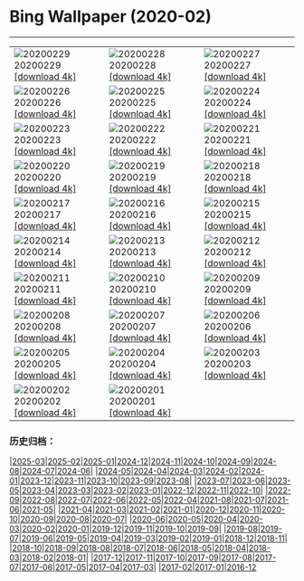 # Bing Wallpaper (2020-02)
**************

<table><tr><td><img class="wallpaper" src="https://www.bing.com/th?id=OHR.FlowingClouds_ZH-CN0721854476_1920x1080.jpg" alt="20200229"> 20200229 <a class="wallpaper_link" href="https://www.bing.com/th?id=OHR.FlowingClouds_ZH-CN0721854476_UHD.jpg">[download 4k]</a></td><td><img class="wallpaper" src="https://www.bing.com/th?id=OHR.WallaceFF_ZH-CN0633742587_1920x1080.jpg" alt="20200228"> 20200228 <a class="wallpaper_link" href="https://www.bing.com/th?id=OHR.WallaceFF_ZH-CN0633742587_UHD.jpg">[download 4k]</a></td><td><img class="wallpaper" src="https://www.bing.com/th?id=OHR.OtterCreekVT_ZH-CN0564511657_1920x1080.jpg" alt="20200227"> 20200227 <a class="wallpaper_link" href="https://www.bing.com/th?id=OHR.OtterCreekVT_ZH-CN0564511657_UHD.jpg">[download 4k]</a></td></tr><tr><td><img class="wallpaper" src="https://www.bing.com/th?id=OHR.PBWhaleBones_ZH-CN5771331489_1920x1080.jpg" alt="20200226"> 20200226 <a class="wallpaper_link" href="https://www.bing.com/th?id=OHR.PBWhaleBones_ZH-CN5771331489_UHD.jpg">[download 4k]</a></td><td><img class="wallpaper" src="https://www.bing.com/th?id=OHR.AcadiaSunrise_ZH-CN5619713848_1920x1080.jpg" alt="20200225"> 20200225 <a class="wallpaper_link" href="https://www.bing.com/th?id=OHR.AcadiaSunrise_ZH-CN5619713848_UHD.jpg">[download 4k]</a></td><td><img class="wallpaper" src="https://www.bing.com/th?id=OHR.MundoFalls_ZH-CN5545236650_1920x1080.jpg" alt="20200224"> 20200224 <a class="wallpaper_link" href="https://www.bing.com/th?id=OHR.MundoFalls_ZH-CN5545236650_UHD.jpg">[download 4k]</a></td></tr><tr><td><img class="wallpaper" src="https://www.bing.com/th?id=OHR.Windhorses_ZH-CN5349922758_1920x1080.jpg" alt="20200223"> 20200223 <a class="wallpaper_link" href="https://www.bing.com/th?id=OHR.Windhorses_ZH-CN5349922758_UHD.jpg">[download 4k]</a></td><td><img class="wallpaper" src="https://www.bing.com/th?id=OHR.LakeGullMN_ZH-CN5281494536_1920x1080.jpg" alt="20200222"> 20200222 <a class="wallpaper_link" href="https://www.bing.com/th?id=OHR.LakeGullMN_ZH-CN5281494536_UHD.jpg">[download 4k]</a></td><td><img class="wallpaper" src="https://www.bing.com/th?id=OHR.MalhamStars_ZH-CN4163177154_1920x1080.jpg" alt="20200221"> 20200221 <a class="wallpaper_link" href="https://www.bing.com/th?id=OHR.MalhamStars_ZH-CN4163177154_UHD.jpg">[download 4k]</a></td></tr><tr><td><img class="wallpaper" src="https://www.bing.com/th?id=OHR.UffingStaffelseeWinter_ZH-CN4001263375_1920x1080.jpg" alt="20200220"> 20200220 <a class="wallpaper_link" href="https://www.bing.com/th?id=OHR.UffingStaffelseeWinter_ZH-CN4001263375_UHD.jpg">[download 4k]</a></td><td><img class="wallpaper" src="https://www.bing.com/th?id=OHR.CloudsPelmo_ZH-CN3713829654_1920x1080.jpg" alt="20200219"> 20200219 <a class="wallpaper_link" href="https://www.bing.com/th?id=OHR.CloudsPelmo_ZH-CN3713829654_UHD.jpg">[download 4k]</a></td><td><img class="wallpaper" src="https://www.bing.com/th?id=OHR.WanderingAlbatross_ZH-CN3609426361_1920x1080.jpg" alt="20200218"> 20200218 <a class="wallpaper_link" href="https://www.bing.com/th?id=OHR.WanderingAlbatross_ZH-CN3609426361_UHD.jpg">[download 4k]</a></td></tr><tr><td><img class="wallpaper" src="https://www.bing.com/th?id=OHR.PlutoCrescent_ZH-CN3538488331_1920x1080.jpg" alt="20200217"> 20200217 <a class="wallpaper_link" href="https://www.bing.com/th?id=OHR.PlutoCrescent_ZH-CN3538488331_UHD.jpg">[download 4k]</a></td><td><img class="wallpaper" src="https://www.bing.com/th?id=OHR.PineconesSwap_ZH-CN3478765581_1920x1080.jpg" alt="20200216"> 20200216 <a class="wallpaper_link" href="https://www.bing.com/th?id=OHR.PineconesSwap_ZH-CN3478765581_UHD.jpg">[download 4k]</a></td><td><img class="wallpaper" src="https://www.bing.com/th?id=OHR.TaikanCrane_ZH-CN3416122324_1920x1080.jpg" alt="20200215"> 20200215 <a class="wallpaper_link" href="https://www.bing.com/th?id=OHR.TaikanCrane_ZH-CN3416122324_UHD.jpg">[download 4k]</a></td></tr><tr><td><img class="wallpaper" src="https://www.bing.com/th?id=OHR.HumpbackHerring_ZH-CN2868885675_1920x1080.jpg" alt="20200214"> 20200214 <a class="wallpaper_link" href="https://www.bing.com/th?id=OHR.HumpbackHerring_ZH-CN2868885675_UHD.jpg">[download 4k]</a></td><td><img class="wallpaper" src="https://www.bing.com/th?id=OHR.CorsicaHeart_ZH-CN2795615037_1920x1080.jpg" alt="20200213"> 20200213 <a class="wallpaper_link" href="https://www.bing.com/th?id=OHR.CorsicaHeart_ZH-CN2795615037_UHD.jpg">[download 4k]</a></td><td><img class="wallpaper" src="https://www.bing.com/th?id=OHR.AbiquaFalls_ZH-CN2781539758_1920x1080.jpg" alt="20200212"> 20200212 <a class="wallpaper_link" href="https://www.bing.com/th?id=OHR.AbiquaFalls_ZH-CN2781539758_UHD.jpg">[download 4k]</a></td></tr><tr><td><img class="wallpaper" src="https://www.bing.com/th?id=OHR.PinzonIslandTortoise_ZH-CN2697727225_1920x1080.jpg" alt="20200211"> 20200211 <a class="wallpaper_link" href="https://www.bing.com/th?id=OHR.PinzonIslandTortoise_ZH-CN2697727225_UHD.jpg">[download 4k]</a></td><td><img class="wallpaper" src="https://www.bing.com/th?id=OHR.BrightonJetty_ZH-CN1526526038_1920x1080.jpg" alt="20200210"> 20200210 <a class="wallpaper_link" href="https://www.bing.com/th?id=OHR.BrightonJetty_ZH-CN1526526038_UHD.jpg">[download 4k]</a></td><td><img class="wallpaper" src="https://www.bing.com/th?id=OHR.ButterflyPair_ZH-CN9153450825_1920x1080.jpg" alt="20200209"> 20200209 <a class="wallpaper_link" href="https://www.bing.com/th?id=OHR.ButterflyPair_ZH-CN9153450825_UHD.jpg">[download 4k]</a></td></tr><tr><td><img class="wallpaper" src="https://www.bing.com/th?id=OHR.ArgaosRidge_ZH-CN1737206146_1920x1080.jpg" alt="20200208"> 20200208 <a class="wallpaper_link" href="https://www.bing.com/th?id=OHR.ArgaosRidge_ZH-CN1737206146_UHD.jpg">[download 4k]</a></td><td><img class="wallpaper" src="https://www.bing.com/th?id=OHR.Lanternfestival2020_ZH-CN9333703076_1920x1080.jpg" alt="20200207"> 20200207 <a class="wallpaper_link" href="https://www.bing.com/th?id=OHR.Lanternfestival2020_ZH-CN9333703076_UHD.jpg">[download 4k]</a></td><td><img class="wallpaper" src="https://www.bing.com/th?id=OHR.QuebecWinter_ZH-CN1626582820_1920x1080.jpg" alt="20200206"> 20200206 <a class="wallpaper_link" href="https://www.bing.com/th?id=OHR.QuebecWinter_ZH-CN1626582820_UHD.jpg">[download 4k]</a></td></tr><tr><td><img class="wallpaper" src="https://www.bing.com/th?id=OHR.SneezeSpring_ZH-CN1577114008_1920x1080.jpg" alt="20200205"> 20200205 <a class="wallpaper_link" href="https://www.bing.com/th?id=OHR.SneezeSpring_ZH-CN1577114008_UHD.jpg">[download 4k]</a></td><td><img class="wallpaper" src="https://www.bing.com/th?id=OHR.AlbertaBubbles_ZH-CN1528424173_1920x1080.jpg" alt="20200204"> 20200204 <a class="wallpaper_link" href="https://www.bing.com/th?id=OHR.AlbertaBubbles_ZH-CN1528424173_UHD.jpg">[download 4k]</a></td><td><img class="wallpaper" src="https://www.bing.com/th?id=OHR.LionRock_ZH-CN1466577021_1920x1080.jpg" alt="20200203"> 20200203 <a class="wallpaper_link" href="https://www.bing.com/th?id=OHR.LionRock_ZH-CN1466577021_UHD.jpg">[download 4k]</a></td></tr><tr><td><img class="wallpaper" src="https://www.bing.com/th?id=OHR.RapaNuiFestival_ZH-CN1417623441_1920x1080.jpg" alt="20200202"> 20200202 <a class="wallpaper_link" href="https://www.bing.com/th?id=OHR.RapaNuiFestival_ZH-CN1417623441_UHD.jpg">[download 4k]</a></td><td><img class="wallpaper" src="https://www.bing.com/th?id=OHR.MeerkatHuddle_ZH-CN1358126294_1920x1080.jpg" alt="20200201"> 20200201 <a class="wallpaper_link" href="https://www.bing.com/th?id=OHR.MeerkatHuddle_ZH-CN1358126294_UHD.jpg">[download 4k]</a></td><td></td></tr></table>

### 历史归档：

|[2025-03](/../2025-03/2025-03.md)|[2025-02](/../2025-02/2025-02.md)|[2025-01](/../2025-01/2025-01.md)|[2024-12](/../2024-12/2024-12.md)|[2024-11](/../2024-11/2024-11.md)|[2024-10](/../2024-10/2024-10.md)|[2024-09](/../2024-09/2024-09.md)|[2024-08](/../2024-08/2024-08.md)|[2024-07](/../2024-07/2024-07.md)|[2024-06](/../2024-06/2024-06.md)|
|[2024-05](/../2024-05/2024-05.md)|[2024-04](/../2024-04/2024-04.md)|[2024-03](/../2024-03/2024-03.md)|[2024-02](/../2024-02/2024-02.md)|[2024-01](/../2024-01/2024-01.md)|[2023-12](/../2023-12/2023-12.md)|[2023-11](/../2023-11/2023-11.md)|[2023-10](/../2023-10/2023-10.md)|[2023-09](/../2023-09/2023-09.md)|[2023-08](/../2023-08/2023-08.md)|
|[2023-07](/../2023-07/2023-07.md)|[2023-06](/../2023-06/2023-06.md)|[2023-05](/../2023-05/2023-05.md)|[2023-04](/../2023-04/2023-04.md)|[2023-03](/../2023-03/2023-03.md)|[2023-02](/../2023-02/2023-02.md)|[2023-01](/../2023-01/2023-01.md)|[2022-12](/../2022-12/2022-12.md)|[2022-11](/../2022-11/2022-11.md)|[2022-10](/../2022-10/2022-10.md)|
|[2022-09](/../2022-09/2022-09.md)|[2022-08](/../2022-08/2022-08.md)|[2022-07](/../2022-07/2022-07.md)|[2022-06](/../2022-06/2022-06.md)|[2022-05](/../2022-05/2022-05.md)|[2022-04](/../2022-04/2022-04.md)|[2021-08](/../2021-08/2021-08.md)|[2021-07](/../2021-07/2021-07.md)|[2021-06](/../2021-06/2021-06.md)|[2021-05](/../2021-05/2021-05.md)|
|[2021-04](/../2021-04/2021-04.md)|[2021-03](/../2021-03/2021-03.md)|[2021-02](/../2021-02/2021-02.md)|[2021-01](/../2021-01/2021-01.md)|[2020-12](/../2020-12/2020-12.md)|[2020-11](/../2020-11/2020-11.md)|[2020-10](/../2020-10/2020-10.md)|[2020-09](/../2020-09/2020-09.md)|[2020-08](/../2020-08/2020-08.md)|[2020-07](/../2020-07/2020-07.md)|
|[2020-06](/../2020-06/2020-06.md)|[2020-05](/../2020-05/2020-05.md)|[2020-04](/../2020-04/2020-04.md)|[2020-03](/../2020-03/2020-03.md)|[2020-02](/2020-02.md)|[2020-01](/../2020-01/2020-01.md)|[2019-12](/../2019-12/2019-12.md)|[2019-11](/../2019-11/2019-11.md)|[2019-10](/../2019-10/2019-10.md)|[2019-09](/../2019-09/2019-09.md)|
|[2019-08](/../2019-08/2019-08.md)|[2019-07](/../2019-07/2019-07.md)|[2019-06](/../2019-06/2019-06.md)|[2019-05](/../2019-05/2019-05.md)|[2019-04](/../2019-04/2019-04.md)|[2019-03](/../2019-03/2019-03.md)|[2019-02](/../2019-02/2019-02.md)|[2019-01](/../2019-01/2019-01.md)|[2018-12](/../2018-12/2018-12.md)|[2018-11](/../2018-11/2018-11.md)|
|[2018-10](/../2018-10/2018-10.md)|[2018-09](/../2018-09/2018-09.md)|[2018-08](/../2018-08/2018-08.md)|[2018-07](/../2018-07/2018-07.md)|[2018-06](/../2018-06/2018-06.md)|[2018-05](/../2018-05/2018-05.md)|[2018-04](/../2018-04/2018-04.md)|[2018-03](/../2018-03/2018-03.md)|[2018-02](/../2018-02/2018-02.md)|[2018-01](/../2018-01/2018-01.md)|
|[2017-12](/../2017-12/2017-12.md)|[2017-11](/../2017-11/2017-11.md)|[2017-10](/../2017-10/2017-10.md)|[2017-09](/../2017-09/2017-09.md)|[2017-08](/../2017-08/2017-08.md)|[2017-07](/../2017-07/2017-07.md)|[2017-06](/../2017-06/2017-06.md)|[2017-05](/../2017-05/2017-05.md)|[2017-04](/../2017-04/2017-04.md)|[2017-03](/../2017-03/2017-03.md)|
|[2017-02](/../2017-02/2017-02.md)|[2017-01](/../2017-01/2017-01.md)|[2016-12](/../2016-12/2016-12.md)